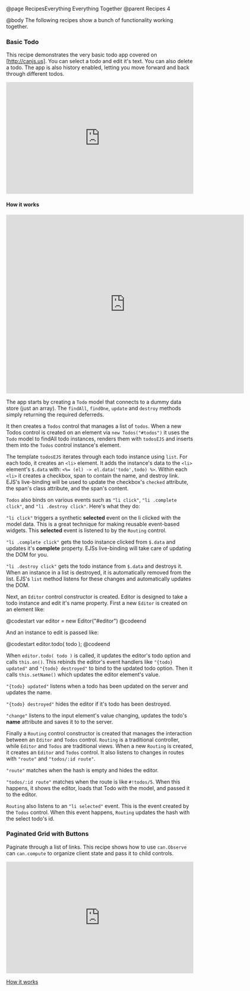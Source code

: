 @page RecipesEverything Everything Together
@parent Recipes 4

@body
The following recipes show a bunch of functionality working together.

### Basic Todo

This recipe demonstrates the very basic todo app covered on [http://canjs.us]. You
can select a todo and edit it's text.  You can also delete a todo.  The app is
also history enabled, letting you move forward and back through different todos.

<iframe style="width: 100%; height: 300px" 
        src="http://jsfiddle.net/moschel/5zpFz/94/embedded/result,html,js,css"
        allowfullscreen="allowfullscreen" 
        frameborder="0">JSFiddle</iframe>

#### How it works

<iframe width="640" height="480" src="http://www.youtube.com/embed/PfTbkzh07iE" 
frameborder="0" allowfullscreen="allowfullscreen">YouTube</iframe>


The app starts by creating a `Todo` model that connects to a dummy data 
store (just an array). The `findAll`, `findOne`, `update` and `destroy` methods
simply returning the required deferreds.

It then creates a `Todos` control that manages a list of `todos`.  When a new Todos control is created
on an element via `new Todos("#todos")` it uses the `Todo` model to findAll todo instances,
renders them with `todosEJS` and inserts them into the `Todos` control instance's element.

The template `todosEJS` iterates through each todo instance using `list`.  For each todo,
it creates an `<li>` element.  It adds the instance's data to the `<li>` element's `$.data` 
with: `<%= (el) -> el.data('todo',todo) %>`.  Within each `<li>` it creates a
checkbox, span to contain the name, and destroy link.  EJS's live-binding will be used to
update the checkbox's `checked` attribute, the span's class attribute, and the span's content.

`Todos` also binds on various events such as `"li click"`, `"li .complete click"`, and 
`"li .destroy click"`. Here's what they do:

`"li click"` triggers a synthetic __selected__ event on the li clicked 
with the model data. This is a great technique for making reusable event-based widgets.  This
__selected__ event is listened to by the `Routing` control.

`"li .complete click"` gets the todo instance clicked from `$.data` and updates 
it's __complete__ property.  EJSs live-binding will take care of updating the DOM for you.

`"li .destroy click"` gets the todo instance from `$.data` and destroys it.  When an instance
in a list is destroyed, it is automatically removed from the list.  EJS's `list` method
listens for these changes and automatically updates the DOM.

Next, an `Editor` control constructor is created.  Editor is designed to take a todo instance and
edit it's name property.  First a new `Editor` is created on an element like:

@codestart
var editor = new Editor("#editor")
@codeend

And an instance to edit is passed like:

@codestart
editor.todo( todo );
@codeend

When `editor.todo( todo )` is called, it updates the editor's todo option and calls `this.on()`. This rebinds 
the editor's event handlers like `"{todo} updated"` and `"{todo} destroyed"` to bind to the 
updated todo option.  Then it calls `this.setName()` which updates the 
editor element's value.  

`"{todo} updated"` listens when a todo has been updated on the server and updates the name.

`"{todo} destroyed"` hides the editor if it's todo has been destroyed.

`"change"` listens to the input element's value changing, updates the todo's __name__ attribute and saves 
it to to the server.

Finally a `Routing` control constructor is created that manages the interaction between an `Editor` and
`Todos` control.  `Routing` is a traditional controller, while `Editor` and `Todos` are traditional
views. When a new `Routing` is created, it creates an `Editor` and `Todos` control.  It also
listens to changes in routes with `"route"` and `"todos/:id route"`.  

`"route"` matches when the hash is empty and hides the editor.

`"todos/:id route"` matches when the route is like `#!todos/5`.  When this happens, it shows the 
editor, loads that Todo with the model, and passed it to the editor.

`Routing` also listens to an `"li selected"` event.  This is the event created by 
the `Todos` control.  When this event happens, `Routing` updates the hash with the select todo's id.

### Paginated Grid with Buttons

Paginate through a list of links. This recipe shows how to use `can.Observe` can `can.compute` to
organize client state and pass it to child controls.

<iframe style="width: 100%; height: 300px" 
        src="http://jsfiddle.net/SyEXx/4/embedded/result,html,js,css" 
        allowfullscreen="allowfullscreen" 
        frameborder="0">JSFiddle</iframe>

[How it works](http://bitovi.com/blog/2013/02/weekly-widget-paginated-grid.html)
